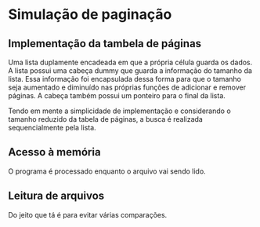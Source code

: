 # Simulação de paginação

## Implementação da tambela de páginas
Uma lista duplamente encadeada em que a própria célula guarda os dados. A lista possui uma cabeça dummy que guarda a informação do tamanho da lista. Essa informação foi encapsulada dessa forma para que o tamanho seja aumentado e diminuído nas próprias funções de adicionar e remover páginas. A cabeça também possui um ponteiro para o final da lista.

Tendo em mente a simplicidade de implementação e considerando o tamanho reduzido da tabela de páginas, a busca é realizada sequencialmente pela lista.

## Acesso à memória
O programa é processado enquanto o arquivo vai sendo lido.

## Leitura de arquivos
Do jeito que tá é para evitar várias comparações.
